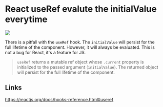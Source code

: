 # React useRef evalute the initialValue everytime

[![](https://img.shields.io/endpoint?url=https://raw.githubusercontent.com/cncolder/demo/master/shields/codesandbox.json)](https://githubbox.com/cncolder/demo/tree/master/react/useref-evalute-initial-value-everytime)

There is a pitfall with the `useRef` hook. The `initialValue` will persist for the full lifetime of the component. However, it will always be evaluated. This is not a bug for React, it's a feature for JS.

> `useRef` returns a mutable ref object whose `.current` property is initialized to the passed argument (`initialValue`). The returned object will persist for the full lifetime of the component.

## Links

https://reactjs.org/docs/hooks-reference.html#useref
